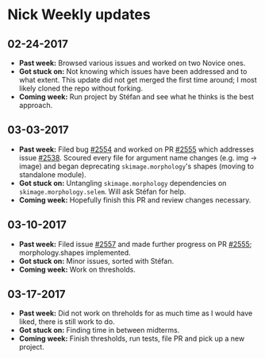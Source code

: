 # Nick Weekly updates

## 02-24-2017

- **Past week:** Browsed various issues and worked on two Novice ones.
- **Got stuck on:** Not knowing which issues have been addressed and to what
	extent. This update did not get merged the first time around; I most
	likely cloned the repo without forking.
- **Coming week:** Run project by Stéfan and see what he thinks is the best
	approach.

## 03-03-2017

- **Past week:** Filed bug [#2554](https://github.com/scikit-image/scikit-image/issues/2554) 
	and worked on PR [#2555](https://github.com/scikit-image/scikit-image/pull/2555)
	which addresses issue [#2538](https://github.com/scikit-image/scikit-image/issues/2538).
	Scoured every file for argument name changes (e.g. img -> image) and began
	deprecating `skimage.morphology`'s shapes (moving to standalone module).
- **Got stuck on:** Untangling `skimage.morphology` dependencies on
	`skimage.morphology.selem`. Will ask Stéfan for help.
- **Coming week:** Hopefully finish this PR and review changes necessary.

## 03-10-2017

- **Past week:** Filed issue [#2557](https://github.com/scikit-image/scikit-image/issues/2557)
and made further progress on PR [#2555](https://github.com/scikit-image/scikit-image/pull/2555);
morphology.shapes implemented.
- **Got stuck on:** Minor issues, sorted with Stéfan.
- **Coming week:** Work on thresholds.

## 03-17-2017

- **Past week:** Did not work on threholds for as much time as I would have
liked, there is still work to do.
- **Got stuck on:** Finding time in between midterms.
- **Coming week:** Finish thresholds, run tests, file PR and pick up a new
project.